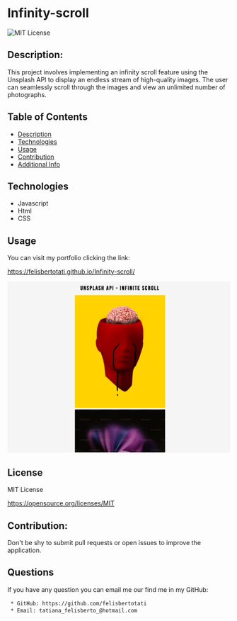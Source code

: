 # Infinity-scroll

![MIT License](https://img.shields.io/badge/license-MIT-blue.svg)

## Description:

This project involves implementing an infinity scroll feature using the Unsplash API to display an endless stream of high-quality images. The user can seamlessly scroll through the images and view an unlimited number of photographs.


## Table of Contents

- [Description](#description)
- [Technologies](#technologies)
- [Usage](#usage)
- [Contribution](#contribution)
- [Additional Info](#github)

## Technologies

- Javascript
- Html
- CSS

## Usage

You can visit my portfolio clicking the link:

https://felisbertotati.github.io/Infinity-scroll/

![image](https://github.com/felisbertotati/Infinity-scroll/blob/main/assets/images/screenshot.png?raw=true)

## License

MIT License

https://opensource.org/licenses/MIT

## Contribution:

Don't be shy to submit pull requests or open issues to improve the application.

## Questions

If you have any question you can email me our find me in my GitHub:

     * GitHub: https://github.com/felisbertotati
     * Email: tatiana_felisberto_@hotmail.com
